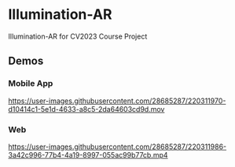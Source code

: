 # Illumination-AR
Illumination-AR for CV2023 Course Project

## Demos

### Mobile App

https://user-images.githubusercontent.com/28685287/220311970-d10414c1-5e1d-4633-a8c5-2da64603cd9d.mov

### Web

https://user-images.githubusercontent.com/28685287/220311986-3a42c996-77b4-4a19-8997-055ac99b77cb.mp4

